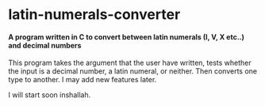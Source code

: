 # latin-numerals-converter
#### A program written in C to convert between latin numerals (I, V, X etc..) and decimal numbers

This program takes the argument that the user have written, tests whether the input is a decimal number, a latin numeral, or neither. Then converts one type to another.
I may add new features later.

I will start soon inshallah.
